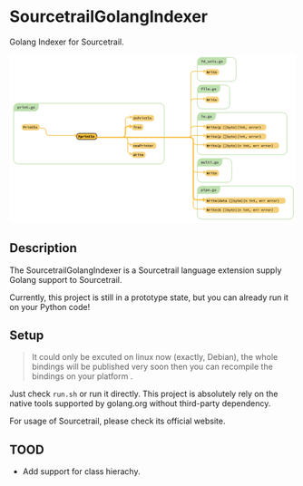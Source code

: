 # SourcetrailGolangIndexer

Golang Indexer for Sourcetrail.

![](./img/println.png)

## Description

The SourcetrailGolangIndexer is a Sourcetrail language extension supply Golang support to Sourcetrail.

Currently, this project is still in a prototype state, but you can already run it on your Python code!

## Setup

> It could only be excuted on linux now (exactly, Debian), the whole bindings will be published very soon then you can recompile the bindings on your platform .

Just check `run.sh` or run it directly. This project is absolutely rely on the native tools supported by golang.org without third-party dependency.

For usage of Sourcetrail, please check its official website.

## TOOD

- Add support for class hierachy.